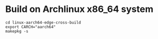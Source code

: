 # Build on Archlinux x86_64 system

    cd linux-aarch64-edge-cross-build
    export CARCH="aarch64"
    makepkg -s
  
